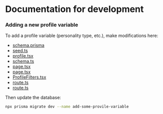# Documentation for development

### Adding a new profile variable

To add a profile variable (personality type, etc.), make modifications here:

* [schema.prisma](../prisma/schema.prisma)
* [seed.ts](../prisma/seed.ts)
* [profile.tsx](../lib/client/profile.tsx)
* [schema.ts](../lib/client/schema.ts)
* [page.tsx](../app/complete-profile/page.tsx)
* [page.tsx](../app/profiles/page.tsx)
* [ProfileFilters.tsx](../app/profiles/ProfileFilters.tsx)
* [route.ts](../app/api/profiles/route.ts)
* [route.ts](../app/api/user/update-profile/route.ts)

Then update the database:

```bash
npx prisma migrate dev --name add-some-provile-variable
```